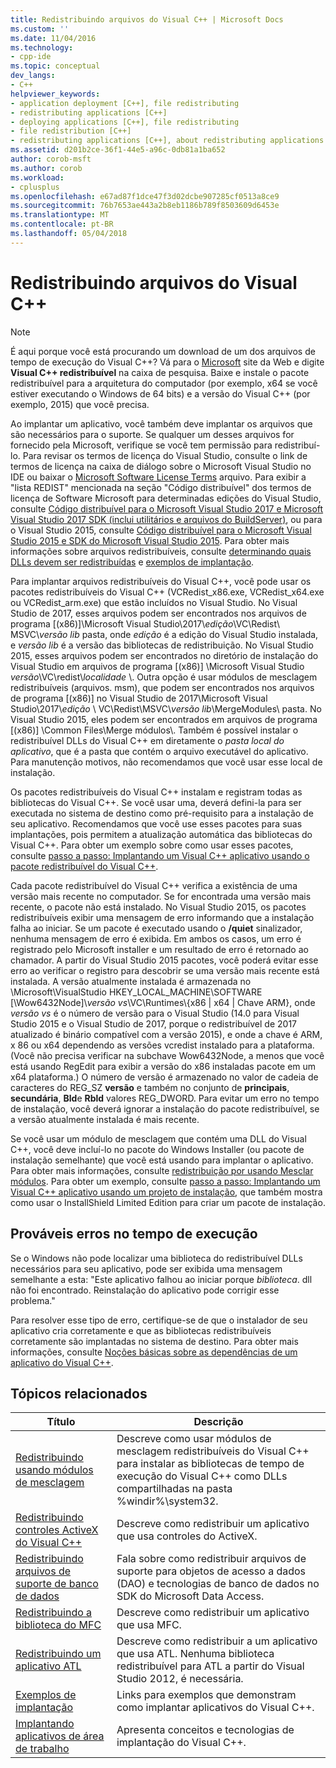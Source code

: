 ```yaml
---
title: Redistribuindo arquivos do Visual C++ | Microsoft Docs
ms.custom: ''
ms.date: 11/04/2016
ms.technology:
- cpp-ide
ms.topic: conceptual
dev_langs:
- C++
helpviewer_keywords:
- application deployment [C++], file redistributing
- redistributing applications [C++]
- deploying applications [C++], file redistributing
- file redistribution [C++]
- redistributing applications [C++], about redistributing applications
ms.assetid: d201b2ce-36f1-44e5-a96c-0db81a1ba652
author: corob-msft
ms.author: corob
ms.workload:
- cplusplus
ms.openlocfilehash: e67ad87f1dce47f3d02dcbe907285cf0513a8ce9
ms.sourcegitcommit: 76b7653ae443a2b8eb1186b789f8503609d6453e
ms.translationtype: MT
ms.contentlocale: pt-BR
ms.lasthandoff: 05/04/2018
---
```

# <a name="redistributing-visual-c-files"></a>Redistribuindo arquivos do Visual C++

> [!NOTE]
> É aqui porque você está procurando um download de um dos arquivos de tempo de execução do Visual C++? Vá para o [Microsoft](http://www.microsoft.com/) site da Web e digite **Visual C++ redistribuível** na caixa de pesquisa. Baixe e instale o pacote redistribuível para a arquitetura do computador (por exemplo, x64 se você estiver executando o Windows de 64 bits) e a versão do Visual C++ (por exemplo, 2015) que você precisa.

Ao implantar um aplicativo, você também deve implantar os arquivos que são necessários para o suporte. Se qualquer um desses arquivos for fornecido pela Microsoft, verifique se você tem permissão para redistribuí-lo. Para revisar os termos de licença do Visual Studio, consulte o link de termos de licença na caixa de diálogo sobre o Microsoft Visual Studio no IDE ou baixar o [Microsoft Software License Terms](http://go.microsoft.com/fwlink/p/?LinkId=831114) arquivo. Para exibir a "lista REDIST" mencionada na seção "Código distribuível" dos termos de licença de Software Microsoft para determinadas edições do Visual Studio, consulte [Código distribuível para o Microsoft Visual Studio 2017 e Microsoft Visual Studio 2017 SDK (inclui utilitários e arquivos do BuildServer)](http://go.microsoft.com/fwlink/p/?LinkId=823098), ou para o Visual Studio 2015, consulte [Código distribuível para o Microsoft Visual Studio 2015 e SDK do Microsoft Visual Studio 2015](http://go.microsoft.com/fwlink/p/?LinkId=523763). Para obter mais informações sobre arquivos redistribuíveis, consulte [determinando quais DLLs devem ser redistribuídas](../ide/determining-which-dlls-to-redistribute.md) e [exemplos de implantação](../ide/deployment-examples.md).

Para implantar arquivos redistribuíveis do Visual C++, você pode usar os pacotes redistribuíveis do Visual C++ (VCRedist\_x86.exe, VCRedist\_x64.exe ou VCRedist\_arm.exe) que estão incluídos no Visual Studio. No Visual Studio de 2017, esses arquivos podem ser encontrados nos arquivos de programa [(x86)]\\Microsoft Visual Studio\\2017\\_edição_\\VC\\Redist\\ MSVC\\_versão lib_ pasta, onde _edição_ é a edição do Visual Studio instalada, e _versão lib_ é a versão das bibliotecas de redistribuição. No Visual Studio 2015, esses arquivos podem ser encontrados no diretório de instalação do Visual Studio em arquivos de programa [(x86)] \Microsoft Visual Studio *versão*\VC\redist\\*localidade* \\. Outra opção é usar módulos de mesclagem redistribuíveis (arquivos. msm), que podem ser encontrados nos arquivos de programa [(x86)] no Visual Studio de 2017\\Microsoft Visual Studio\\2017\\_edição_ \\ VC\\Redist\\MSVC\\_versão lib_\\MergeModules\\ pasta. No Visual Studio 2015, eles podem ser encontrados em arquivos de programa [(x86)] \Common Files\Merge módulos\\. Também é possível instalar o redistribuível DLLs do Visual C++ em diretamente o *pasta local do aplicativo*, que é a pasta que contém o arquivo executável do aplicativo. Para manutenção motivos, não recomendamos que você usar esse local de instalação.

Os pacotes redistribuíveis do Visual C++ instalam e registram todas as bibliotecas do Visual C++. Se você usar uma, deverá defini-la para ser executada no sistema de destino como pré-requisito para a instalação de seu aplicativo. Recomendamos que você use esses pacotes para suas implantações, pois permitem a atualização automática das bibliotecas do Visual C++. Para obter um exemplo sobre como usar esses pacotes, consulte [passo a passo: Implantando um Visual C++ aplicativo usando o pacote redistribuível do Visual C++](../ide/deploying-visual-cpp-application-by-using-the-vcpp-redistributable-package.md).

Cada pacote redistribuível do Visual C++ verifica a existência de uma versão mais recente no computador. Se for encontrada uma versão mais recente, o pacote não está instalado. No Visual Studio 2015, os pacotes redistribuíveis exibir uma mensagem de erro informando que a instalação falha ao iniciar. Se um pacote é executado usando o **/quiet** sinalizador, nenhuma mensagem de erro é exibida. Em ambos os casos, um erro é registrado pelo Microsoft installer e um resultado de erro é retornado ao chamador. A partir do Visual Studio 2015 pacotes, você poderá evitar esse erro ao verificar o registro para descobrir se uma versão mais recente está instalada. A versão atualmente instalada é armazenada no \Microsoft\VisualStudio HKEY_LOCAL_MACHINE\SOFTWARE [\Wow6432Node]\\_versão vs_\VC\Runtimes\\{x86 | x64 | Chave ARM}, onde _versão vs_ é o número de versão para o Visual Studio (14.0 para Visual Studio 2015 e o Visual Studio de 2017, porque o redistribuível de 2017 atualizado é binário compatível com a versão 2015), e onde a chave é ARM, x 86 ou x64 dependendo as versões vcredist instalado para a plataforma. (Você não precisa verificar na subchave Wow6432Node, a menos que você está usando RegEdit para exibir a versão do x86 instaladas pacote em um x64 plataforma.) O número de versão é armazenado no valor de cadeia de caracteres do REG_SZ **versão** e também no conjunto de **principais**, **secundária**, **Bld**e **Rbld** valores REG_DWORD. Para evitar um erro no tempo de instalação, você deverá ignorar a instalação do pacote redistribuível, se a versão atualmente instalada é mais recente.

Se você usar um módulo de mesclagem que contém uma DLL do Visual C++, você deve incluí-lo no pacote do Windows Installer (ou pacote de instalação semelhante) que você está usando para implantar o aplicativo. Para obter mais informações, consulte [redistribuição por usando Mesclar módulos](../ide/redistributing-components-by-using-merge-modules.md). Para obter um exemplo, consulte [passo a passo: Implantando um Visual C++ aplicativo usando um projeto de instalação](../ide/walkthrough-deploying-a-visual-cpp-application-by-using-a-setup-project.md), que também mostra como usar o InstallShield Limited Edition para criar um pacote de instalação.

## <a name="potential-run-time-errors"></a>Prováveis erros no tempo de execução

Se o Windows não pode localizar uma biblioteca do redistribuível DLLs necessários para seu aplicativo, pode ser exibida uma mensagem semelhante a esta: "Este aplicativo falhou ao iniciar porque *biblioteca*. dll não foi encontrado. Reinstalação do aplicativo pode corrigir esse problema."

Para resolver esse tipo de erro, certifique-se de que o instalador de seu aplicativo cria corretamente e que as bibliotecas redistribuíveis corretamente são implantadas no sistema de destino. Para obter mais informações, consulte [Noções básicas sobre as dependências de um aplicativo do Visual C++](../ide/understanding-the-dependencies-of-a-visual-cpp-application.md).

## <a name="related-topics"></a>Tópicos relacionados

|Título|Descrição|
|-----------|-----------------|
|[Redistribuindo usando módulos de mesclagem](../ide/redistributing-components-by-using-merge-modules.md)|Descreve como usar módulos de mesclagem redistribuíveis do Visual C++ para instalar as bibliotecas de tempo de execução do Visual C++ como DLLs compartilhadas na pasta %windir%\system32\.|
|[Redistribuindo controles ActiveX do Visual C++](../ide/redistributing-visual-cpp-activex-controls.md)|Descreve como redistribuir um aplicativo que usa controles do ActiveX.|
|[Redistribuindo arquivos de suporte de banco de dados](../ide/redistributing-database-support-files.md)|Fala sobre como redistribuir arquivos de suporte para objetos de acesso a dados (DAO) e tecnologias de banco de dados no SDK do Microsoft Data Access.|
|[Redistribuindo a biblioteca do MFC](../ide/redistributing-the-mfc-library.md)|Descreve como redistribuir um aplicativo que usa MFC.|
|[Redistribuindo um aplicativo ATL](../ide/redistributing-an-atl-application.md)|Descreve como redistribuir a um aplicativo que usa ATL. Nenhuma biblioteca redistribuível para ATL a partir do Visual Studio 2012, é necessária.|
|[Exemplos de implantação](../ide/deployment-examples.md)|Links para exemplos que demonstram como implantar aplicativos do Visual C++.|
|[Implantando aplicativos de área de trabalho](../ide/deploying-native-desktop-applications-visual-cpp.md)|Apresenta conceitos e tecnologias de implantação do Visual C++.|